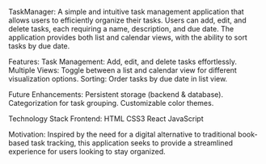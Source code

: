 TaskManager:
A simple and intuitive task management application that allows users to efficiently organize their tasks. Users can add, edit, and delete tasks, each requiring a name, description, and due date. The application provides both list and calendar views, with the ability to sort tasks by due date.

Features:
Task Management: Add, edit, and delete tasks effortlessly.
Multiple Views: Toggle between a list and calendar view for different visualization options.
Sorting: Order tasks by due date in list view.

Future Enhancements:
Persistent storage (backend & database).
Categorization for task grouping.
Customizable color themes.

Technology Stack Frontend:
HTML
CSS3
React
JavaScript

Motivation:
Inspired by the need for a digital alternative to traditional book-based task tracking, this application seeks to provide a streamlined experience for users looking to stay organized.
